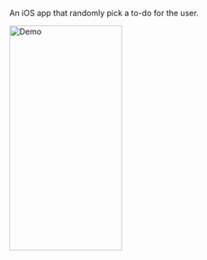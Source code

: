 An iOS app that randomly pick a to-do for the user.

<img src="https://i.ibb.co/f9nRgSD/Demo.gif" alt="Demo" border="0" height="400" width="200" />
